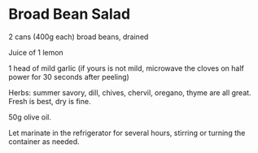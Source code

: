 Broad Bean Salad
================

2 cans (400g each) broad beans, drained

Juice of 1 lemon

1 head of mild garlic (if yours is not mild, microwave the cloves on half power for 30 seconds after peeling)

Herbs: summer savory, dill, chives, chervil, oregano, thyme are all great. Fresh is best, dry is fine.

50g olive oil.

Let marinate in the refrigerator for several hours, stirring or turning the
container as needed.
